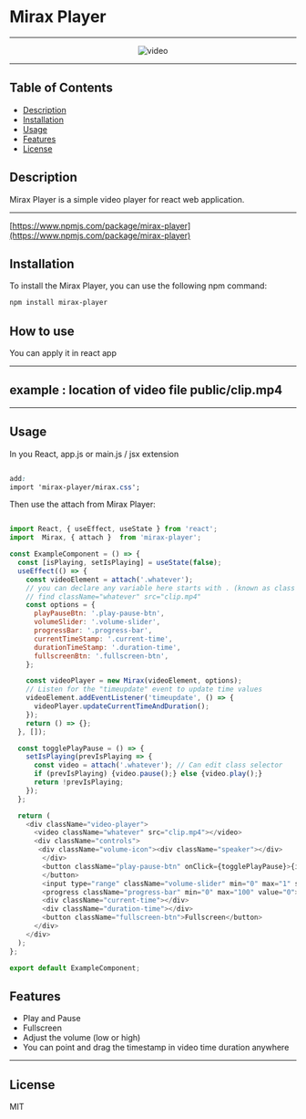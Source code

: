 # Mirax Player

-------------

<p align="center">
  <img src="./test/demo.gif" alt="video" />
</p>

-------------

## Table of Contents

- [Description](#description)
- [Installation](#installation)
- [Usage](#usage)
- [Features](#features)
- [License](#license)

## Description

Mirax Player is a simple video player for react web application.

------------

[https://www.npmjs.com/package/mirax-player](https://www.npmjs.com/package/mirax-player)


## Installation

To install the Mirax Player, you can use the following npm command:

```bash
npm install mirax-player
```


## How to use

You can apply it in react app

------------

example : location of video file public/clip.mp4
-----------------

------------
## Usage

In you React, app.js or main.js / jsx extension

```css

add: 
import 'mirax-player/mirax.css';

```

Then use the attach from Mirax Player:

```js

import React, { useEffect, useState } from 'react';
import  Mirax, { attach }  from 'mirax-player';

const ExampleComponent = () => {
  const [isPlaying, setIsPlaying] = useState(false);
  useEffect(() => {
    const videoElement = attach('.whatever'); 
    // you can declare any variable here starts with . (known as class selector)
    // find className="whatever" src="clip.mp4"
    const options = {
      playPauseBtn: '.play-pause-btn',
      volumeSlider: '.volume-slider',
      progressBar: '.progress-bar',
      currentTimeStamp: '.current-time',
      durationTimeStamp: '.duration-time',
      fullscreenBtn: '.fullscreen-btn',
    };

    const videoPlayer = new Mirax(videoElement, options);
    // Listen for the "timeupdate" event to update time values
    videoElement.addEventListener('timeupdate', () => {
      videoPlayer.updateCurrentTimeAndDuration();
    });
    return () => {};
  }, []);

  const togglePlayPause = () => {
    setIsPlaying(prevIsPlaying => {
      const video = attach('.whatever'); // Can edit class selector
      if (prevIsPlaying) {video.pause();} else {video.play();}
      return !prevIsPlaying;
    });
  };

  return (
    <div className="video-player">
      <video className="whatever" src="clip.mp4"></video>
      <div className="controls">
       <div className="volume-icon"><div className="speaker"></div>
        </div>
        <button className="play-pause-btn" onClick={togglePlayPause}>{isPlaying ? 'Pause' : 'Play'}
        </button>
        <input type="range" className="volume-slider" min="0" max="1" step="0.01"defaultValue="1"/>
        <progress className="progress-bar" min="0" max="100" value="0"></progress>
        <div className="current-time"></div>
        <div className="duration-time"></div>
        <button className="fullscreen-btn">Fullscreen</button>
      </div>
    </div>
  );
};

export default ExampleComponent;

``` 

## Features

- Play and Pause
- Fullscreen
- Adjust the volume (low or high)
- You can point and drag the timestamp in video time duration anywhere

----------------------------------------------------
## License

MIT


```bash

